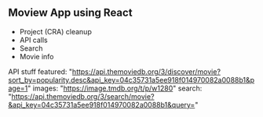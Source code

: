 ## Moview App using React

- Project (CRA) cleanup
- API calls
- Search
- Movie info

API stuff
featured: "https://api.themoviedb.org/3/discover/movie?sort_by=popularity.desc&api_key=04c35731a5ee918f014970082a0088b1&page=1"
images: "https://image.tmdb.org/t/p/w1280"
search: "https://api.themoviedb.org/3/search/movie?&api_key=04c35731a5ee918f014970082a0088b1&query="
